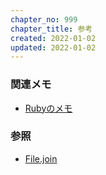 ```yaml
---
chapter_no: 999
chapter_title: 参考
created: 2022-01-02
updated: 2022-01-02
---
```

### 関連メモ
- [Rubyのメモ]({{link_to_it_ruby}})

### 参照
- [File.join](https://docs.ruby-lang.org/ja/latest/class/File.html#S_JOIN)
